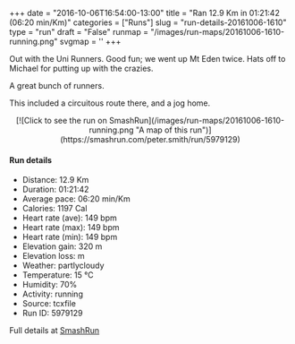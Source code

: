 +++
date = "2016-10-06T16:54:00-13:00"
title = "Ran 12.9 Km in 01:21:42 (06:20 min/Km)"
categories = ["Runs"]
slug = "run-details-20161006-1610"
type = "run"
draft = "False"
runmap = "/images/run-maps/20161006-1610-running.png"
svgmap = '<polyline points="29 35, 27 39, 28 41, 64 50, 71 51, 72 48, 71 45, 73 43, 70 34, 58 30, 45 22, 51 15, 67 1, 44 23, 36 36, 36 40, 34 47, 38 52, 38 56, 35 59, 32 65, 40 74, 40 83, 50 80, 54 81, 55 83, 53 89, 55 95, 53 97, 47 100, 45 99, 42 95, 46 92, 47 89, 46 87, 48 79, 54 80, 55 83, 52 90, 55 95, 50 100, 45 99, 42 95, 43 94, 45 97, 48 97, 45 97, 43 93, 46 92, 47 89, 47 79, 62 74, 63 67, 67 63, 68 57, 71 48, 71 45, 73 43, 72 39, 70 33, 59 30, 53 27, 46 23, 46 22, 66 1, 67 0, 45 21, 39 32">'
+++

Out with the Uni Runners. Good fun; we went up Mt Eden twice. Hats off to Michael for putting up with the crazies. 

A great bunch of runners. 

This included a circuitous route there, and a jog home. 

<!--more-->

<center>
[![Click to see the run on SmashRun](/images/run-maps/20161006-1610-running.png "A map of this run")](https://smashrun.com/peter.smith/run/5979129)
</center>

#### Run details

* Distance: 12.9 Km
* Duration: 01:21:42
* Average pace: 06:20 min/Km
* Calories: 1197 Cal
* Heart rate (ave): 149 bpm
* Heart rate (max): 149 bpm
* Heart rate (min): 149 bpm
* Elevation gain: 320 m
* Elevation loss:  m
* Weather: partlycloudy
* Temperature: 15 &deg;C
* Humidity: 70%
* Activity: running
* Source: tcxfile
* Run ID: 5979129

Full details at [SmashRun](https://smashrun.com/peter.smith/run/5979129)